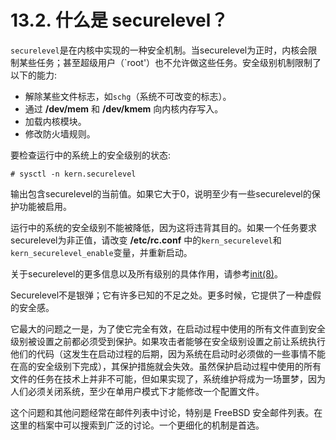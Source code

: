 # 13.2. 什么是 securelevel？

`securelevel`是在内核中实现的一种安全机制。当securelevel为正时，内核会限制某些任务；甚至超级用户（`root'）也不允许做这些任务。安全级别机制限制了以下的能力:

- 解除某些文件标志，如`schg`（系统不可改变的标志）。
- 通过 **/dev/mem** 和 **/dev/kmem** 向内核内存写入。
- 加载内核模块。
- 修改防火墙规则。

要检查运行中的系统上的安全级别的状态:

```
# sysctl -n kern.securelevel
```

输出包含securelevel的当前值。如果它大于0，说明至少有一些securelevel的保护功能被启用。

运行中的系统的安全级别不能被降低，因为这将违背其目的。如果一个任务要求securelevel为非正值，请改变 **/etc/rc.conf** 中的`kern_securelevel`和`kern_securelevel_enable`变量，并重新启动。

关于securelevel的更多信息以及所有级别的具体作用，请参考[init(8)](https://www.freebsd.org/cgi/man.cgi?query=init&sektion=8&format=html)。

Securelevel不是银弹；它有许多已知的不足之处。更多时候，它提供了一种虚假的安全感。

它最大的问题之一是，为了使它完全有效，在启动过程中使用的所有文件直到安全级别被设置之前都必须受到保护。如果攻击者能够在安全级别设置之前让系统执行他们的代码（这发生在启动过程的后期，因为系统在启动时必须做的一些事情不能在高的安全级别下完成），其保护措施就会失效。虽然保护启动过程中使用的所有文件的任务在技术上并非不可能，但如果实现了，系统维护将成为一场噩梦，因为人们必须关闭系统，至少在单用户模式下才能修改一个配置文件。

这个问题和其他问题经常在邮件列表中讨论，特别是 FreeBSD 安全邮件列表。在这里的档案中可以搜索到广泛的讨论。一个更细化的机制是首选。

